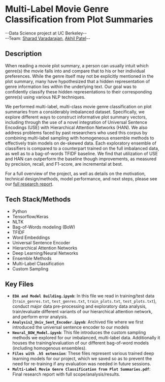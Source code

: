 # Multi-Label Movie Genre Classification from Plot Summaries

--Data Science project at UC Berkeley--  
--Team: [Sharad Varadarajan](https://www.linkedin.com/in/sharadv/), [Akhil Patel](https://www.linkedin.com/in/akhil-patel-b4431639/)--  

Description
---------

When reading a movie plot summary, a person can usually intuit which genre(s) the movie falls into and compare that to his or her individual preferences. While the genre itself may not be explicitly mentioned in the plot summary, many have hypothesized that a hidden representation of genre information lies within the underlying text. Our goal was to confidently classify these hidden representations to their corresponding genre(s) using various NLP techniques. 

We performed multi-label, multi-class movie genre classification on plot summaries from a considerably imbalanced dataset. Specifically, we explore different ways to construct informative plot summary vectors, including through the use of a novel integration of Universal Sentence Encodings (USE) with Hierarchical Attention Networks (HAN). We also address problems faced by past researchers who used this corpus by combining multi-label sampling with homogeneous ensemble methods to effectively train models on de-skewed data. Each exploratory ensemble of classifiers is compared to a counterpart trained on the full imbalanced data, as well as to a bag-of-words TFIDF baseline. We find that utilization of USE and HAN can outperform the baseline though improvements, as measured by precision, recall, and F1-score, are incremental at best.

For a full overview of the project, as well as details on the motivation, technical design/methods, model performance, and next steps, please see our [full research report](https://github.com/sharadv99/w266-Multi-Label-Genre-Classification/blob/master/Multi-Label%20Movie%20Genre%20Classification%20from%20Plot%20Summaries.pdf).

Tech Stack/Methods
-------------

- Python
- Tensorflow/Keras
- NLTK
- Bag-of-Words modeling (BoW)
- TFIDF
- Word Embeddings
- Universal Sentence Encoder
- Hierarchical Attention Networks
- Deep Learning/Neural Networks
- Ensemble Methods
- Multi-Label Classification
- Custom Sampling

Key Files
-----------

- **`EDA and Model Building.ipynb`**: In this file we read in training/test data (`train_genres.txt`, `test_genres.txt`, `train_plots.txt`, `test_plots.txt`), conduct major data pre-processing and exploratory data analysis, train/evaluate different variants of our hierarchical attention network, and perform error analysis.
- **`Analysis2_Univ_Sent_Encoder.ipynb`**: Archived file where we first introduced the universal sentence encoder to our models
- **`Neural_BOW_Model.ipynb`**: This file introduces the custom sampling methods we explored for our imbalanced, multi-label data. Additionally it houses the training/evaluation of our different bag-of-word models (including homogenous ensembles).
- **`Files with .h5 extension`**: These files represent various trained deep learning models for our project, which we saved so as to prevent the need for re-training if any evaluation was needed in future sessions.
- **`Multi-Label Movie Genre Classification from Plot Summaries.pdf`**: Final research report with full scope/analysis/results.




